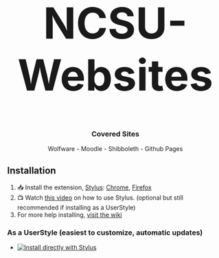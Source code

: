 <h1 align="center" style="font-size: 100px;">NCSU-Websites</h1>

<h3 align="center">Covered Sites</h3>
<p align="center">Wolfware - Moodle - Shibboleth - Github Pages</p>
 
 ## Installation
  
  1. :inbox_tray: Install the extension, [Stylus](https://github.com/openstyles): [Chrome](https://chrome.google.com/webstore/detail/stylus/clngdbkpkpeebahjckkjfobafhncgmne), [Firefox](https://addons.mozilla.org/en-US/firefox/addon/styl-us/)
  2. :tv: Watch [this video](https://youtu.be/fCVvGwoF5cQ) on how to use Stylus. (optional but still recommended if installing as a UserStyle)
  3. For more help installing, [visit the wiki](https://github.com/SimplyJacoby/MoodleCSS/wiki/Installing#installation)
  
  ### As a UserStyle (easiest to customize, automatic updates)
  * [![Install directly with Stylus](https://img.shields.io/badge/Install%20directly%20with-Stylus-00adad.svg)](https://raw.githubusercontent.com/SimplyJacoby/NCSU-Websites/master/ncsu-websites.user.css)

